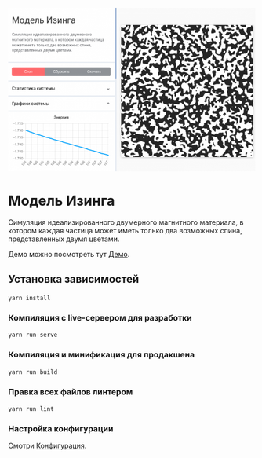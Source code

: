 ![Модель Изинга](/public/ising.png)

# Модель Изинга
Cимуляция идеализированного двумерного магнитного материала, в котором каждая частица может иметь только два возможных спина, представленных двумя цветами.

Демо можно посмотреть тут [Демо](http://cc.dvfu.ru/ising/).

## Установка зависимостей
```
yarn install
```

### Компиляция с live-сервером для разработки
```
yarn run serve
```

### Компиляция и минификация для продакшена
```
yarn run build
```

### Правка всех файлов линтером
```
yarn run lint
```

### Настройка конфигурации
Смотри [Конфигурация](https://cli.vuejs.org/config/).
